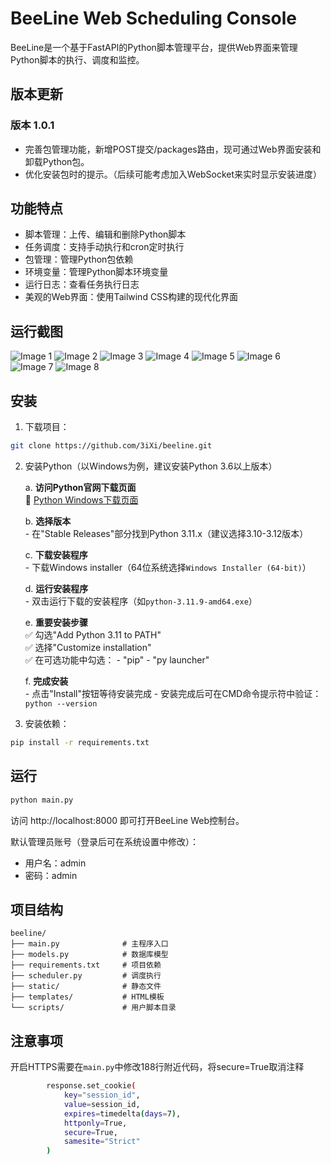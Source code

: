 # BeeLine Web Scheduling Console

BeeLine是一个基于FastAPI的Python脚本管理平台，提供Web界面来管理Python脚本的执行、调度和监控。

## 版本更新

### 版本 1.0.1
- 完善包管理功能，新增POST提交/packages路由，现可通过Web界面安装和卸载Python包。
- 优化安装包时的提示。（后续可能考虑加入WebSocket来实时显示安装进度）

## 功能特点

- 脚本管理：上传、编辑和删除Python脚本
- 任务调度：支持手动执行和cron定时执行
- 包管理：管理Python包依赖
- 环境变量：管理Python脚本环境变量
- 运行日志：查看任务执行日志
- 美观的Web界面：使用Tailwind CSS构建的现代化界面

## 运行截图
![Image 1](https://kycloud3.koyoo.cn/202505209f18520250520162913141.png)
![Image 2](https://kycloud3.koyoo.cn/202505205ef8d202505201629108982.png)
![Image 3](https://kycloud3.koyoo.cn/20250520410c120250520162913711.png)
![Image 4](https://kycloud3.koyoo.cn/2025052086834202505201629119487.png)
![Image 5](https://kycloud3.koyoo.cn/202505207a7e6202505201629131071.png)
![Image 6](https://kycloud3.koyoo.cn/20250520b5633202505201629119851.png)
![Image 7](https://kycloud3.koyoo.cn/202505203add020250520162912269.png)
![Image 8](https://kycloud3.koyoo.cn/202505209599f202505201629123296.png)

## 安装

1. 下载项目：
```bash
git clone https://github.com/3iXi/beeline.git
```

2. 安装Python（以Windows为例，建议安装Python 3.6以上版本）

     a. **访问Python官网下载页面**  
        📎 [Python Windows下载页面](https://www.python.org/downloads/windows/)

     b. **选择版本**  
        - 在"Stable Releases"部分找到Python 3.11.x（建议选择3.10-3.12版本）

     c. **下载安装程序**  
        - 下载Windows installer（64位系统选择`Windows Installer (64-bit)`）

     d. **运行安装程序**  
        - 双击运行下载的安装程序（如`python-3.11.9-amd64.exe`）

     e. **重要安装步骤**  
        ✅ 勾选"Add Python 3.11 to PATH"  
        ✅ 选择"Customize installation"  
        ✅ 在可选功能中勾选：
          - "pip"
          - "py launcher"

     f. **完成安装**  
        - 点击"Install"按钮等待安装完成
        - 安装完成后可在CMD命令提示符中验证：  
          ```
          python --version
          ```

3. 安装依赖：
```bash
pip install -r requirements.txt
```

## 运行

```bash
python main.py
```

访问 http://localhost:8000 即可打开BeeLine Web控制台。

默认管理员账号（登录后可在系统设置中修改）：
- 用户名：admin
- 密码：admin

## 项目结构

```
beeline/
├── main.py              # 主程序入口
├── models.py            # 数据库模型
├── requirements.txt     # 项目依赖
├── scheduler.py         # 调度执行
├── static/              # 静态文件
├── templates/           # HTML模板
└── scripts/             # 用户脚本目录
```

## 注意事项

开启HTTPS需要在`main.py`中修改188行附近代码，将secure=True取消注释
```bash
        response.set_cookie(
            key="session_id",
            value=session_id,
            expires=timedelta(days=7),
            httponly=True,
            secure=True,
            samesite="Strict"
        )
```
